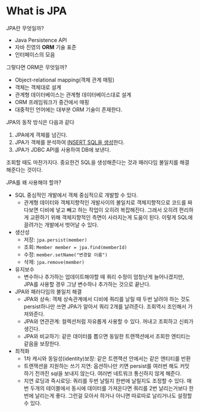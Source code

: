 # What is JPA



JPA란 무엇일까?

- Java Persistence API
- 자바 진영의 **ORM** 기술 표준
- 인터페이스의 모음



그렇다면 ORM은 무엇일까?

- Object-relational mapping(객체 관계 매핑)
- 객체는 객체대로 설계
- 관계형 데이터베이스는 관계형 데이터베이스대로 설계
- ORM 프레임워크가 중간에서 매핑
- 대중적인 언어에는 대부분 ORM 기술이 존재한다.



JPA의 동작 방식은 다음과 같다

1. JPA에게 객체를 넘긴다.
2. JPA가 객체를 분석하여 <u>INSERT SQL을 생성</u>한다.
3. JPA가 JDBC API를 사용하여 DB에 보낸다.

조회할 때도 마찬가지다. 중요한건 SQL을 생성해준다는 것과 패러다임 불일치를 해결해준다는 것이다.



JPA를 왜 사용해야 할까?

- SQL 중심적인 개발에서 객체 중심적으로 개발할 수 있다.
  - 관계형 데이터와 객체지향적인 개발사이의 불일치로 객체지향적으로 코드를 짜다보면 디비에 넣고 빼고 하는 작업이 오히려 복잡해진다. 그래서 오히려 편리하게 교환하기 위해 객체지향적인 측면이 사라지는게 도움이 된다. 이렇게 SQL에 끌려가는 개발에서 벗어날 수 있다.
- 생산성
  - 저장: `jpa.persist(member)`
  - 조회: `Member member = jpa.find(memberId)`
  - 수정: `member.setName("변경할 이름")`
  - 삭제: `jpa.remove(member)`
- 유지보수
  - 변수하나 추가하는 업데이트해야할 때 쿼리 수정이 엄청난게 늘어나겠지만, JPA를 사용할 경우 그냥 변수하나 추가하는 것으로 끝난다.
- JPA와 패러다임의 불일치 해결
  - JPA와 상속: 객체 상속관계에서 디비에 쿼리를 날릴 때 두번 날려야 하는 것도 persist하나만 쓰면 JPA가 알아서 쿼리 2개를 날려준다. 조회역시 조인해서 가져와준다.
  - JPA와 연관관계: 컬렉션처럼 자유롭게 사용할 수 있다. 꺼내고 조회하고 신뢰가 생긴다.
  - JPA와 비교하기: 같은 데이터를 뽑으면 동일한 트랜잭션에서 조회한 엔티티는 같음을 보장한다.
- 최적화
  - 1차 캐시와 동일성(identity)보장: 같은 트랜잭션 안에서는 같은 엔티티를 반환
  - 트랜잭션을 지원하는 쓰기 지연: 옵션하나만 키면 persist를 여러번 해도 커밋하기 전까진 sql을 보내지 않는다. 여러번 네트워크 통신하지 않게 해준다.
  - 지연 로딩과 즉시로딩: 쿼리를 두번 날릴지 한번에 날릴지도 조정할 수 있다. 매번 두개의 테이블에서 동시에 데이터를 가져온다면 쿼리를 2번 날리는거보다 한번에 날리는게 좋다. 그런걸 모아서 하거나 아니면 따로따로 날리거나도 설정할 수 있다.